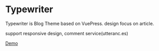 # Typewriter
Typewriter is Blog Theme based on VuePress. design focus on article.

support responsive design, comment service(utteranc.es)

[Demo](https://ake.kr/)
